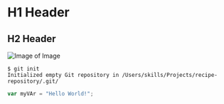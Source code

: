# H1 Header
## H2 Header
![Image of Image](https://octodex.github.com/images/yaktocat.png)
```
$ git init
Initialized empty Git repository in /Users/skills/Projects/recipe-repository/.git/
```


``` javascript
var myVAr = "Hello World!";
```
